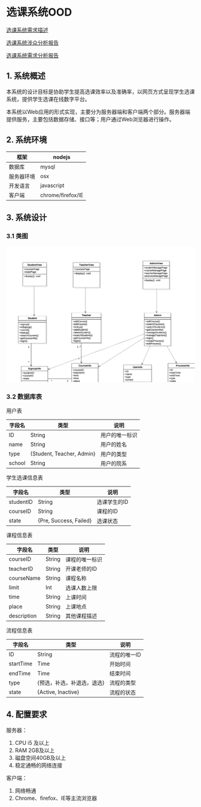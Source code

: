 # 选课系统OOD

[选课系统需求描述](https://github.com/Ashlee1994/OO/blob/master/%E4%BD%9C%E4%B8%9A2%EF%BC%9A%E9%80%89%E8%AF%BE%E7%B3%BB%E7%BB%9F%E9%9C%80%E6%B1%82%E8%AF%B4%E6%98%8E%E4%B9%A6.pdf)

[选课系统涉众分析报告](https://github.com/locusxt/oo/blob/master/hw3/%E6%B6%89%E4%BC%97%E5%88%86%E6%9E%90%E6%8A%A5%E5%91%8A.md)

[选课系统需求分析报告](https://github.com/locusxt/oo/blob/master/hw4/%E9%80%89%E8%AF%BE%E7%B3%BB%E7%BB%9F%E9%9C%80%E6%B1%82%E5%88%86%E6%9E%90%E6%8A%A5%E5%91%8A.md)

## 1. 系统概述

本系统的设计目标是协助学生提高选课效率以及准确率，以网页方式呈现学生选课系统，提供学生选课在线数字平台。

本系统以Web应用的形式实现，主要分为服务器端和客户端两个部分。服务器端提供服务，主要包括数据存储、接口等；用户通过Web浏览器进行操作。

## 2. 系统环境

| 框架    | nodejs            |
| ----- | ----------------- |
| 数据库   | mysql             |
| 服务器环境 | osx               |
| 开发语言  | javascript        |
| 客户端   | chrome/firefox/IE |

## 3. 系统设计

### 3.1 类图

![OOD类图](类图OOD.png)



### 3.2 数据库表

用户表

| 字段名    | 类型                        | 说明      |
| ------ | ------------------------- | ------- |
| ID     | String                    | 用户的唯一标识 |
| name   | String                    | 用户的姓名   |
| type   | {Student, Teacher, Admin} | 用户的类型   |
| school | String                    | 用户的院系   |

学生选课信息表

| 字段名       | 类型                     | 说明      |
| --------- | ---------------------- | ------- |
| studentID | String                 | 选课学生的ID |
| courseID  | String                 | 课程的ID   |
| state     | {Pre, Success, Failed} | 选课状态    |

课程信息表

| 字段名         | 类型     | 说明      |
| ----------- | ------ | ------- |
| courseID    | String | 课程的唯一标识 |
| teacherID   | String | 开课老师的ID |
| courseName  | String | 课程名称    |
| limit       | Int    | 选课人数上限  |
| time        | String | 上课时间    |
| place       | String | 上课地点    |
| description | String | 其他课程描述  |

流程信息表

| 字段名       | 类型                 | 说明      |
| --------- | ------------------ | ------- |
| ID        | String             | 流程的唯一ID |
| startTime | Time               | 开始时间    |
| endTime   | Time               | 结束时间    |
| type      | {预选，补选，补退选，退选}     | 流程的类型   |
| state     | {Active, Inactive} | 流程的状态   |

## 4. 配置要求

服务器：

1. CPU i5 及以上
2. RAM 2GB及以上
3. 磁盘空间40GB及以上
4. 稳定通畅的网络连接

客户端：

1. 网络畅通
2. Chrome、firefox、IE等主流浏览器